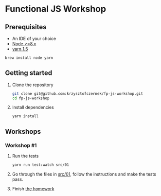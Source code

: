 # Functional JS Workshop

## Prerequisites

* An IDE of your choice
* [Node >=8.x](https://nodejs.org/en/download/)
* [yarn 1.5](https://yarnpkg.com/lang/en/docs/install/)

```bash
brew install node yarn
```

## Getting started

1. Clone the repository

    ```bash
    git clone git@github.com:krzysztofczernek/fp-js-workshop.git
    cd fp-js-workshop
    ```
    
1. Install dependencies

    ```bash
    yarn install
    ```
    
## Workshops

### Workshop #1

1. Run the tests

    ```bash
    yarn run test:watch src/01
    ```

2. Go through the files in [src/01](./src/01), follow the instructions and make the tests pass.

3. Finish [the homework](./src/01/homework.js)